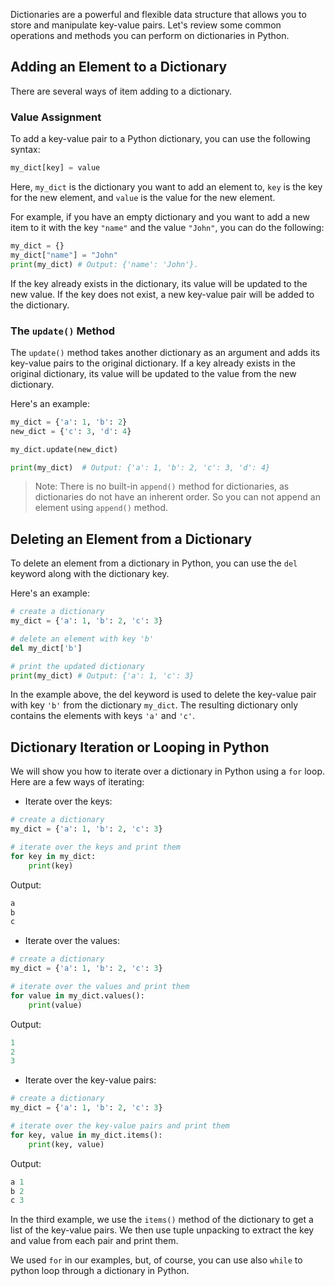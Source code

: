 Dictionaries are a powerful and flexible data structure that allows you to store and manipulate key-value pairs. Let's review some common operations and methods you can perform on dictionaries in Python.

## Adding an Element to a Dictionary

There are several ways of item adding to a dictionary.

### Value Assignment

To add a key-value pair to a Python dictionary, you can use the following syntax:

```python
my_dict[key] = value
```

Here, `my_dict` is the dictionary you want to add an element to, `key` is the key for the new element, and `value` is the value for the new element.

For example, if you have an empty dictionary and you want to add a new item to it with the key `"name"` and the value `"John"`, you can do the following:

```python
my_dict = {}
my_dict["name"] = "John"
print(my_dict) # Output: {'name': 'John'}.
```

If the key already exists in the dictionary, its value will be updated to the new value. If the key does not exist, a new key-value pair will be added to the dictionary.

### The `update()` Method

The `update()` method takes another dictionary as an argument and adds its key-value pairs to the original dictionary. If a key already exists in the original dictionary, its value will be updated to the value from the new dictionary.

Here's an example:

```python
my_dict = {'a': 1, 'b': 2}
new_dict = {'c': 3, 'd': 4}

my_dict.update(new_dict)

print(my_dict)  # Output: {'a': 1, 'b': 2, 'c': 3, 'd': 4}
```

> Note: There is no built-in `append()` method for dictionaries, as dictionaries do not have an inherent order. So you can not append an element using `append()` method.

## Deleting an Element from a Dictionary

To delete an element from a dictionary in Python, you can use the `del` keyword along with the dictionary key.

Here's an example:

```python
# create a dictionary
my_dict = {'a': 1, 'b': 2, 'c': 3}

# delete an element with key 'b'
del my_dict['b']

# print the updated dictionary
print(my_dict) # Output: {'a': 1, 'c': 3}
```

In the example above, the del keyword is used to delete the key-value pair with key `'b'` from the dictionary `my_dict`. The resulting dictionary only contains the elements with keys `'a'` and `'c'`.

## Dictionary Iteration or Looping in Python

We will show you how to iterate over a dictionary in Python using a `for` loop. Here are a few ways of iterating:

- Iterate over the keys:

```python
# create a dictionary
my_dict = {'a': 1, 'b': 2, 'c': 3}

# iterate over the keys and print them
for key in my_dict:
    print(key)
```

Output:

```python
a
b
c
```

- Iterate over the values:

```python
# create a dictionary
my_dict = {'a': 1, 'b': 2, 'c': 3}

# iterate over the values and print them
for value in my_dict.values():
    print(value)
```

Output:

```python
1
2
3
```

- Iterate over the key-value pairs:

```python
# create a dictionary
my_dict = {'a': 1, 'b': 2, 'c': 3}

# iterate over the key-value pairs and print them
for key, value in my_dict.items():
    print(key, value)
```

Output:

```python
a 1
b 2
c 3
```

In the third example, we use the `items()` method of the dictionary to get a list of the key-value pairs. We then use tuple unpacking to extract the key and value from each pair and print them.

We used `for` in our examples, but, of course, you can use also `while` to python loop through a dictionary in Python.

